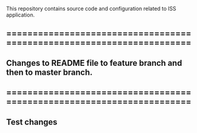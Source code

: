 This repository contains source code and configuration related to ISS application.

## ======================================================================
## Changes to README file to feature branch and then to  master branch.
## ======================================================================

## Test changes
